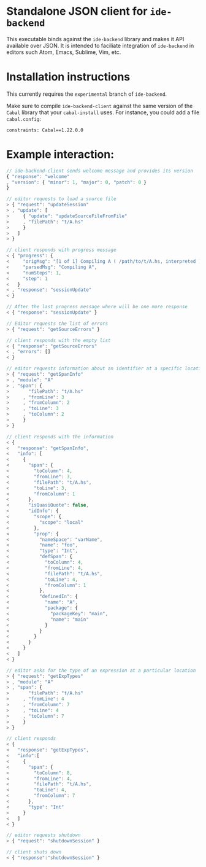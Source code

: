 # Standalone JSON client for `ide-backend`

This executable binds against the `ide-backend` library and makes it API available over JSON. It is intended to faciliate integration of `ide-backend` in editors such Atom, Emacs, Sublime, Vim, etc.

# Installation instructions

This currently requires the `experimental` branch of `ide-backend`. 

Make sure to compile `ide-backend-client` against the same version of the `Cabal` library that your `cabal-install` uses. For instance, you could add a file `cabal.config`:

```
constraints: Cabal==1.22.0.0
```

# Example interaction:

``` javascript
// ide-backend-client sends welcome message and provides its version
{ "response": "welcome"
, "version": { "minor": 1, "major": 0, "patch": 0 }
}

// editor requests to load a source file
> { "request": "updateSession"
> , "update": [
>     { "update": "updateSourceFileFromFile"
>     , "filePath": "t/A.hs"
>     }
>   ]
> }

// client responds with progress message
< { "progress": {
<     "origMsg": "[1 of 1] Compiling A ( /path/to/t/A.hs, interpreted )",
<     "parsedMsg": "Compiling A",
<     "numSteps": 1,
<     "step": 1
<   }
< , "response": "sessionUpdate"
< }

// After the last progress message where will be one more response
< { "response": "sessionUpdate" }

// Editor requests the list of errors
> { "request": "getSourceErrors" }

// client responds with the empty list
< { "response": "getSourceErrors"
< , "errors": []
< }

// editor requests information about an identifier at a specific location
> { "request": "getSpanInfo"
> , "module": "A"
> , "span": {
>       "filePath": "t/A.hs"
>     , "fromLine": 3
>     , "fromColumn": 2
>     , "toLine": 3
>     , "toColumn": 2
>     }
> }

// client responds with the information
< {  
<   "response": "getSpanInfo",
<   "info": [  
<     {  
<       "span": {  
<         "toColumn": 4,
<         "fromLine": 3,
<         "filePath": "t/A.hs",
<         "toLine": 3,
<         "fromColumn": 1
<       },
<       "isQuasiQuote": false,
<       "idInfo": {  
<         "scope": {  
<           "scope": "local"
<         },
<         "prop": {  
<           "nameSpace": "varName",
<           "name": "foo",
<           "type": "Int",
<           "defSpan": {  
<             "toColumn": 4,
<             "fromLine": 4,
<             "filePath": "t/A.hs",
<             "toLine": 4,
<             "fromColumn": 1
<           },
<           "definedIn": {  
<             "name": "A",
<             "package": {  
<               "packageKey": "main",
<               "name": "main"
<             }
<           }
<         }
<       }
<     }
<   ]
< }

// editor asks for the type of an expression at a particular location
> { "request": "getExpTypes"
> , "module": "A"
> , "span": {
>       "filePath": "t/A.hs"
>     , "fromLine": 4
>     , "fromColumn": 7
>     , "toLine": 4
>     , "toColumn": 7
>     }
> }

// client responds
< {  
<   "response": "getExpTypes",
<   "info":[  
<     {  
<       "span": {  
<         "toColumn": 8,
<         "fromLine": 4,
<         "filePath": "t/A.hs",
<         "toLine": 4,
<         "fromColumn": 7
<       },
<       "type": "Int"
<     }
<   ]
< }

// editor requests shutdown
> { "request": "shutdownSession" }

// client shuts down
< { "response":"shutdownSession" }
